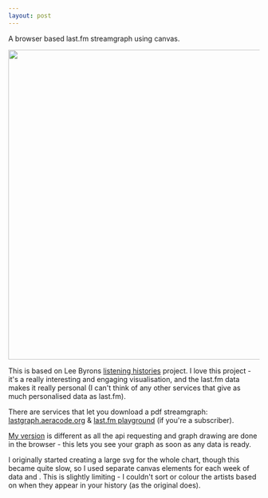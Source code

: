 ```yaml
---
layout: post
---
```


<p class="lead">A browser based last.fm streamgraph using canvas.</p>

<a href="/archive/projects/lgraph/?user=benjaminf">
	<img class="img-responsive" src="/img/lgraph.png" width="843" height="620" />
</a>

This is based on Lee Byrons [listening histories][listHist] project.  I love this project - it's a really interesting and engaging visualisation, and the last.fm data makes it really personal (I can't think of any other services that give as much personalised data as last.fm).

There are services that let you download a pdf streamgraph: [lastgraph.aeracode.org][areacode] & [last.fm playground][playground] (if you're a subscriber).

[My version][lgraph] is different as all the api requesting and graph drawing are done in the browser - this lets you see your graph as soon as any data is ready. 

I originally started creating a large svg for the whole chart,  though this became quite slow, so I used separate canvas elements for each week of data and .  This is slightly limiting - I couldn't sort or colour the artists based on when they appear in your history (as the original does).


[lgraph]: /projects/lgraph/
[listHist]: http://www.leebyron.com/what/lastfm/
[paper]: http://www.leebyron.com/else/streamgraph/download.php?file=stackedgraphs_byron_wattenberg.pdf
[areacode]: http://lastgraph.aeracode.org/
[playground]: http://playground.last.fm/demo/listeningtrends
